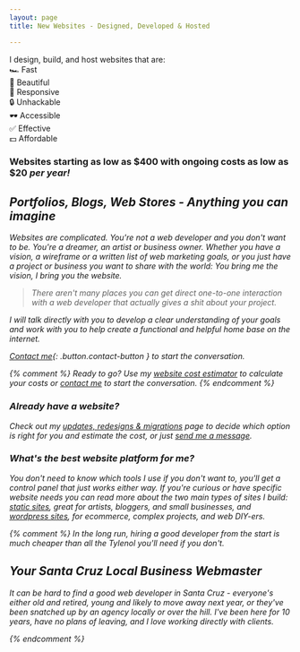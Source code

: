 ```yaml
---
layout: page
title: New Websites - Designed, Developed & Hosted

---
```

<div class="new-websites-splash">
I design, build, and host websites that are:<br>
🏎️ Fast<br>
🌸 Beautiful<br>
📱 Responsive<br>
🔒 Unhackable<br>
🕶️ Accessible<br>
✅ Effective<br>
💵 Affordable<br>
</div>

### Websites starting as low as $400 with ongoing costs as low as $20 <em>per year<em>!

## Portfolios, Blogs, Web Stores - Anything you can imagine

Websites are complicated. You're not a web developer and you don't want to be. You're a dreamer, an artist or business owner. Whether you have a vision, a wireframe or a written list of web marketing goals, or you just have a project or business you want to share with the world: You bring me the vision, I bring you the website. 

> There aren't many places you can get direct one-to-one interaction with a web developer that actually gives a shit about your project. 

I will talk directly with you to develop a clear understanding of your goals and work with you to help create a functional and helpful home base on the internet.

[Contact me](/contact/){: .button.contact-button } to start the conversation.

{% comment %}
_Ready to go?_ Use my [website cost estimator](/services/new-website/cost-estimator/) to calculate your costs or [contact me](/contact/) to start the conversation.
{% endcomment %}

### Already have a website?

Check out my [updates, redesigns & migrations](/services/updates-redesigns-migrations/) page to decide which option is right for you and estimate the cost, or just [send me a message](/contact/).

### What's the best website platform for me?

You don't need to know which tools I use if you don't want to, you'll get a control panel that just works either way. If you're curious or have specific website needs you can read more about the two main types of sites I build: [static sites](/services/static-sites/), great for artists, bloggers, and small businesses, and [wordpress sites](/services/wordpress-sites/), for ecommerce, complex projects, and web DIY-ers.


{% comment %}
In the long run, hiring a good developer from the start is much cheaper than all the Tylenol you'll need if you don't.

## Your Santa Cruz Local Business Webmaster

It can be hard to find a good web developer in Santa Cruz - everyone's either old and retired, young and likely to move away next year, or they've been snatched up by an agency locally or over the hill. I've been here for 10 years, have no plans of leaving, and I love working directly with clients.

{% endcomment %}